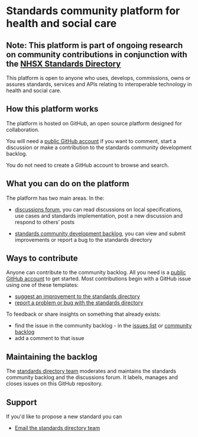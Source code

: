 # Standards community platform for health and social care 
## Note: This platform is part of ongoing research on community contributions in conjunction with the [NHSX Standards Directory](https://github.com/nhsx/standards-registry-discovery)

This platform is open to anyone who uses, develops, commissions, owns or assures standards, services and APIs relating to interoperable technology in health and social care. 

## How this platform works
The platform is hosted on GitHub, an open source platform designed for collaboration. 

You will need a [public GitHub account](https://github.com/) if you want to comment, start a discussion or make a contribution to the standards community development backlog.

You do not need to create a GitHub account to browse and search.  

## What you can do on the platform

The platform has two main areas. In the:

- [discussions forum](https://github.com/nhsx/standards-community-platform-for-health-and-social-care/discussions),
you can read discussions on local specifications, use cases and standards implementation, post a new discussion and respond to others’ posts

- [standards community development backlog](https://github.com/nhsx/standards-community-platform-for-health-and-social-care/projects/1), 
you can view and submit improvements or report a bug to the standards directory

## Ways to contribute
Anyone can contribute to the community backlog. All you need is a [public GitHub account](https://github.com/) to get started. Most contributions begin with a GitHub issue using one of these templates:
- [suggest an improvement to the standards directory](https://github.com/nhsx/standards-community-platform-for-health-and-social-care/issues/new?assignees=&labels=&template=suggest-a-new-feature-or-improvement-to-the-standards-directory.md&title=)
- [report a problem or bug with the standards directory](https://github.com/nhsx/standards-community-platform-for-health-and-social-care/issues/new?assignees=&labels=&template=-report-a-problem-with-the-standards-directory.md&title=)

To feedback or share insights on something that already exists:
- find the issue in the community backlog - in the [issues list](https://github.com/nhsx/standards-community-platform-for-health-and-social-care/issues) or [community backlog](https://github.com/nhsx/standards-community-platform-for-health-and-social-care/projects/1)
- add a comment to that issue

## Maintaining the backlog
The [standards directory team](standards.directory@nhsx.nhs.uk) moderates and maintains the standards community backlog and the discussions forum. It labels, manages and closes issues on this GitHub repository.

## Support
If you'd like to propose a new standard you can
- [Email the standards directory team](standards.directory@nhsx.nhs.uk)
